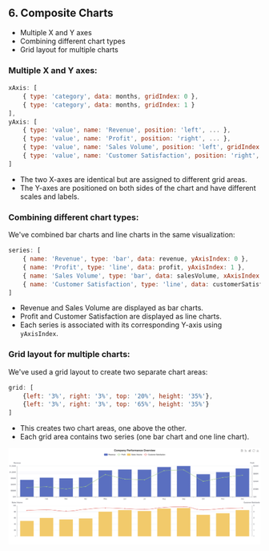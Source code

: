 ## 6. Composite Charts
- Multiple X and Y axes
- Combining different chart types
- Grid layout for multiple charts

### Multiple X and Y axes:

```js
xAxis: [
    { type: 'category', data: months, gridIndex: 0 },
    { type: 'category', data: months, gridIndex: 1 }
],
yAxis: [
    { type: 'value', name: 'Revenue', position: 'left', ... },
    { type: 'value', name: 'Profit', position: 'right', ... },
    { type: 'value', name: 'Sales Volume', position: 'left', gridIndex: 1, ... },
    { type: 'value', name: 'Customer Satisfaction', position: 'right', gridIndex: 1, ... }
]
```
- The two X-axes are identical but are assigned to different grid areas.
- The Y-axes are positioned on both sides of the chart and have different scales and labels.

### Combining different chart types:
We've combined bar charts and line charts in the same visualization:
```js
series: [
    { name: 'Revenue', type: 'bar', data: revenue, yAxisIndex: 0 },
    { name: 'Profit', type: 'line', data: profit, yAxisIndex: 1 },
    { name: 'Sales Volume', type: 'bar', data: salesVolume, xAxisIndex: 1, yAxisIndex: 2 },
    { name: 'Customer Satisfaction', type: 'line', data: customerSatisfaction, xAxisIndex: 1, yAxisIndex: 3, smooth: true }
]
```

- Revenue and Sales Volume are displayed as bar charts.
- Profit and Customer Satisfaction are displayed as line charts.
- Each series is associated with its corresponding Y-axis using `yAxisIndex`.

### Grid layout for multiple charts:
We've used a grid layout to create two separate chart areas:

```js
grid: [
    {left: '3%', right: '3%', top: '20%', height: '35%'},
    {left: '3%', right: '3%', top: '65%', height: '35%'}
]
```
- This creates two chart areas, one above the other.
- Each grid area contains two series (one bar chart and one line chart).

<img src="./images/mixed.png">
